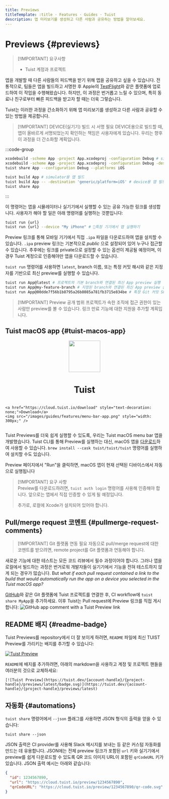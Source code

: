 ```yaml
---
title: Previews
titleTemplate: :title · Features · Guides · Tuist
description: 앱 미리보기를 생성하고 다른 사람과 공유하는 방법을 알아보세요.
---
```


# Previews {#previews}

> [!IMPORTANT] 요구사항
>
> - <LocalizedLink href="/guides/server/accounts-and-projects">Tuist 계정과 프로젝트</LocalizedLink>

앱을 개발할 때 다른 사람들의 피드백을 받기 위해 앱을 공유하고 싶을 수 있습니다.
전통적으로, 팀들은 앱을 빌드하고 서명한 후 Apple의 [TestFlight](https://developer.apple.com/testflight/)와 같은 플랫폼에 업로드하여 이 작업을 수행해왔습니다.
하지만, 이 과정은 번거롭고 느릴 수 있으며, 특히 동료나 친구로부터 빠른 피드백을 받고자 할 때는 더욱 그렇습니다.

Tuist는 이러한 과정을 간소화하기 위해 앱 미리보기를 생성하고 다른 사람과 공유할 수 있는 방법을 제공합니다.

> [!IMPORTANT] DEVICE(실기기) 빌드 시 서명 필요
> DEVICE용으로 빌드할 때, 앱이 올바르게 서명되었는지 확인하는 책임은 사용자에게 있습니다. 우리는 향후 이 과정을 더 간소화할 계획입니다.

:::code-group

```bash [Tuist Project]
xcodebuild -scheme App -project App.xcodeproj -configuration Debug # simulator용 앱 빌드
xcodebuild -scheme App -project App.xcodeproj -configuration Debug -destination 'generic/platform=iOS' # device용 앱 빌드
tuist share App --configuration Debug --platforms iOS
```

```bash [Xcode Project]
tuist build App # simulator용 앱 빌드
tuist build App -- -destination 'generic/platform=iOS' # device용 앱 빌드
tuist share App
```

:::

이 명령어는 앱을 시뮬레이터나 실기기에서 실행할 수 있는 공유 가능한 링크를 생성합니다. 사용자가 해야 할 일은 아래 명령어를 실행하는 것뿐입니다:

```bash
tuist run {url}
tuist run {url} --device "My iPhone" # 특정 기기에서 앱 실행하기
```

Preview 링크를 통해 모바일 기기에서 직접 `.ipa` 파일을 다운로드하여 앱을 설치할 수 있습니다.
`.ipa` preview 링크는 기본적으로 _public_ 으로 설정되어 있어 누구나 접근할 수 있습니다. 추후에는 링크를 private으로 설정할 수 있는 옵션이 제공될 예정이며, 이 경우 Tuist 계정으로 인증해야만 앱을 다운로드할 수 있습니다.

`tuist run` 명령어를 사용하면 `latest`, branch 이름, 또는 특정 커밋 해시와 같은 지정자를 기반으로 최신 preview를 실행할 수 있습니다.

```bash
tuist run App@latest # 프로젝트의 기본 branch와 연결된 최신 App preview 실행
tuist run App@my-feature-branch # 지정된 branch와 연결된 최신 App preview 실행
tuist run App@00dde7f56b1b8795a26b8085a781fb3715e834be # 특정 Git 커밋 SHA와 연결된 최신 App preview 실행
```

> [!IMPORTANT] Preview 공개 범위
> 프로젝트가 속한 조직에 접근 권한이 있는 사람만 preview를 볼 수 있습니다. 링크 만료 기능에 대한 지원을 추가할 계획입니다.

## Tuist macOS app {#tuist-macos-app}

<div style="display: flex; flex-direction: column; align-items: center;">
    <img src="/logo.png" style="height: 100px;" />
    <h1>Tuist</h1>


    <a href="https://cloud.tuist.io/download" style="text-decoration: none;">Download</a>
    <img src="/images/guides/features/menu-bar-app.png" style="width: 300px;" />
</div>

Tuist Previews를 더욱 쉽게 실행할 수 있도록, 우리는 Tuist macOS menu bar 앱을 개발했습니다. Tuist CLI를 통해 Preview를 실행하는 대신, macOS 앱을 [다운로드](https://tuist.dev/download)하여 사용할 수 있습니다. `brew install --cask tuist/tuist/tuist` 명령어를 실행하여 설치할 수도 있습니다.

Preview 페이지에서 "Run"을 클릭하면, macOS 앱이 현재 선택된 디바이스에서 자동으로 실행됩니다

> [!IMPORTANT] 요구 사항\
> Preview를 다운로드하려면, `tuist auth login` 명령어를 사용해 인증해야 합니다.
> 앞으로는 앱에서 직접 인증할 수 있게 될 예정입니다.
>
> 추가로, 로컬에 Xcode가 설치되어 있어야 합니다.

## Pull/merge request 코멘트 {#pullmerge-request-comments}

> [!IMPORTANT] Git 플랫폼 연동 필요
> 자동으로 pull/merge request에 대한 코멘트를 받으려면, <LocalizedLink href="/guides/server/accounts-and-projects">remote project</LocalizedLink>를 <LocalizedLink href="/guides/server/authentication"> Git 플랫폼</LocalizedLink>과 연동해야 합니다.

새로운 기능에 대한 테스트는 모든 코드 리뷰에서 필수 과정이어야 합니다. 그러나 앱을 로컬에서 빌드하는 과정은 번거로워 개발자들이 실기기에서 기능을 전혀 테스트하지 않게 되는 경우가 많습니다. But _what if each pull request contained a link to the build that would automatically run the app on a device you selected in the Tuist macOS app?_

[GitHub](https://github.com)와 같은 Git 플랫폼에 Tuist 프로젝트를 연결한 후, CI workflow에 <LocalizedLink href="/cli/share">`tuist share MyApp`</LocalizedLink>을 추가하세요. 이후 Tuist는 Pull request에 Preview 링크를 직접 게시합니다:
![GitHub app comment with a Tuist Preview link](/images/guides/features/github-app-with-preview.png)

## README 배지 {#readme-badge}

Tuist Previews를 repository에서 더 잘 보이게 하려면, `README` 파일에 최신 TUIST Preview를 가리키는 배지를 추가할 수 있습니다:

[![Tuist Preview](https://tuist.dev/Dimillian/IcySky/previews/latest/badge.svg)](https://tuist.dev/Dimillian/IcySky/previews/latest)

`README`에 배지를 추가하려면, 아래의 markdown을 사용하고 계정 및 프로젝트 핸들을 여러분의 것으로 교체하세요:

```
[![Tuist Preview](https://tuist.dev/{account-handle}/{project-handle}/previews/latest/badge.svg)](https://tuist.dev/{account-handle}/{project-handle}/previews/latest)
```

## 자동화 {#automations}

`tuist share` 명령어에서 `--json` 플래그를 사용하면 JSON 형식의 출력을 얻을 수 있습니다:

```
tuist share --json
```

JSON 출력은 CI provider를 사용해 Slack 메시지를 보내는 등 같은 커스텀 자동화를 만드는 데 유용합니다.
JSON에는 전체 preview 링크가 포함된 `url` 키와 실기기에서 preview를 쉽게 다운로드할 수 있도록 QR 코드 이미지 URL이 포함된 `qrCodeURL` 키가 있습니다. JSON 출력 예시는 아래와 같습니다:

```json
{
  "id": 1234567890,
  "url": "https://cloud.tuist.io/preview/1234567890",
  "qrCodeURL": "https://cloud.tuist.io/preview/1234567890/qr-code.svg"
}
```
